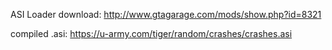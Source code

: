 ASI Loader download: http://www.gtagarage.com/mods/show.php?id=8321

compiled .asi: https://u-army.com/tiger/random/crashes/crashes.asi